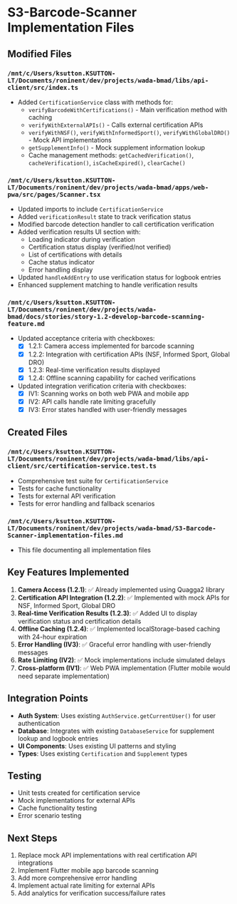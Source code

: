 # S3-Barcode-Scanner Implementation Files

## Modified Files

### `/mnt/c/Users/ksutton.KSUTTON-LT/Documents/roninent/dev/projects/wada-bmad/libs/api-client/src/index.ts`

- Added `CertificationService` class with methods for:
  - `verifyBarcodeWithCertifications()` - Main verification method with caching
  - `verifyWithExternalAPIs()` - Calls external certification APIs
  - `verifyWithNSF()`, `verifyWithInformedSport()`, `verifyWithGlobalDRO()` - Mock API implementations
  - `getSupplementInfo()` - Mock supplement information lookup
  - Cache management methods: `getCachedVerification()`, `cacheVerification()`, `isCacheExpired()`, `clearCache()`

### `/mnt/c/Users/ksutton.KSUTTON-LT/Documents/roninent/dev/projects/wada-bmad/apps/web-pwa/src/pages/Scanner.tsx`

- Updated imports to include `CertificationService`
- Added `verificationResult` state to track verification status
- Modified barcode detection handler to call certification verification
- Added verification results UI section with:
  - Loading indicator during verification
  - Certification status display (verified/not verified)
  - List of certifications with details
  - Cache status indicator
  - Error handling display
- Updated `handleAddEntry` to use verification status for logbook entries
- Enhanced supplement matching to handle verification results

### `/mnt/c/Users/ksutton.KSUTTON-LT/Documents/roninent/dev/projects/wada-bmad/docs/stories/story-1.2-develop-barcode-scanning-feature.md`

- Updated acceptance criteria with checkboxes:
  - [x] 1.2.1: Camera access implemented for barcode scanning
  - [x] 1.2.2: Integration with certification APIs (NSF, Informed Sport, Global DRO)
  - [x] 1.2.3: Real-time verification results displayed
  - [x] 1.2.4: Offline scanning capability for cached verifications
- Updated integration verification criteria with checkboxes:
  - [x] IV1: Scanning works on both web PWA and mobile app
  - [x] IV2: API calls handle rate limiting gracefully
  - [x] IV3: Error states handled with user-friendly messages

## Created Files

### `/mnt/c/Users/ksutton.KSUTTON-LT/Documents/roninent/dev/projects/wada-bmad/libs/api-client/src/certification-service.test.ts`

- Comprehensive test suite for `CertificationService`
- Tests for cache functionality
- Tests for external API verification
- Tests for error handling and fallback scenarios

### `/mnt/c/Users/ksutton.KSUTTON-LT/Documents/roninent/dev/projects/wada-bmad/S3-Barcode-Scanner-implementation-files.md`

- This file documenting all implementation files

## Key Features Implemented

1. **Camera Access (1.2.1)**: ✅ Already implemented using Quagga2 library
2. **Certification API Integration (1.2.2)**: ✅ Implemented with mock APIs for NSF, Informed Sport, Global DRO
3. **Real-time Verification Results (1.2.3)**: ✅ Added UI to display verification status and certification details
4. **Offline Caching (1.2.4)**: ✅ Implemented localStorage-based caching with 24-hour expiration
5. **Error Handling (IV3)**: ✅ Graceful error handling with user-friendly messages
6. **Rate Limiting (IV2)**: ✅ Mock implementations include simulated delays
7. **Cross-platform (IV1)**: ✅ Web PWA implementation (Flutter mobile would need separate implementation)

## Integration Points

- **Auth System**: Uses existing `AuthService.getCurrentUser()` for user authentication
- **Database**: Integrates with existing `DatabaseService` for supplement lookup and logbook entries
- **UI Components**: Uses existing UI patterns and styling
- **Types**: Uses existing `Certification` and `Supplement` types

## Testing

- Unit tests created for certification service
- Mock implementations for external APIs
- Cache functionality testing
- Error scenario testing

## Next Steps

1. Replace mock API implementations with real certification API integrations
2. Implement Flutter mobile app barcode scanning
3. Add more comprehensive error handling
4. Implement actual rate limiting for external APIs
5. Add analytics for verification success/failure rates
